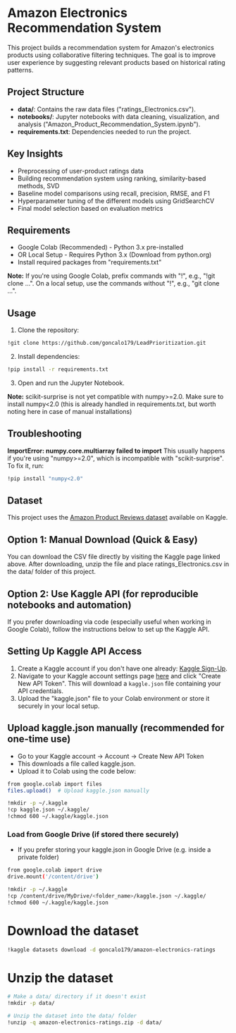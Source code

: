 
# Amazon Electronics Recommendation System

This project builds a recommendation system for Amazon's electronics products using collaborative filtering techniques.
The goal is to improve user experience by suggesting relevant products based on historical rating patterns.

## Project Structure
- **data/**: Contains the raw data files ("ratings_Electronics.csv").
- **notebooks/**: Jupyter notebooks with data cleaning, visualization, and analysis ("Amazon_Product_Recommendation_System.ipynb").
- **requirements.txt**: Dependencies needed to run the project.

## Key Insights
- Preprocessing of user-product ratings data
- Building recommendation system using ranking, similarity-based methods, SVD
- Baseline model comparisons using recall, precision, RMSE, and F1
- Hyperparameter tuning of the different models using GridSearchCV
- Final model selection based on evaluation metrics

## Requirements
- Google Colab (Recommended) - Python 3.x pre-installed
- OR Local Setup - Requires Python 3.x (Download from python.org)
- Install required packages from "requirements.txt"

**Note:** If you're using Google Colab, prefix commands with "!", e.g., "!git clone ...". On a local setup, use the commands without "!", e.g., "git clone ...".


## Usage
1. Clone the repository:
 
```bash
!git clone https://github.com/goncalo179/LeadPrioritization.git
```

2. Install dependencies:
    
```bash
!pip install -r requirements.txt
```

3. Open and run the Jupyter Notebook.

**Note:** scikit-surprise is not yet compatible with numpy>=2.0.
Make sure to install numpy<2.0 (this is already handled in requirements.txt, but worth noting here in case of manual installations)

## Troubleshooting

**ImportError: numpy.core.multiarray failed to import**
This usually happens if you're using "numpy>=2.0", which is incompatible with "scikit-surprise". To fix it, run:

```bash
!pip install "numpy<2.0"
```


## Dataset
This project uses the [Amazon Product Reviews dataset](https://www.kaggle.com/datasets/goncalo179/amazon-electronics-ratings) available on Kaggle.

## Option 1: Manual Download (Quick & Easy)
You can download the CSV file directly by visiting the Kaggle page linked above.
After downloading, unzip the file and place ratings_Electronics.csv in the data/ folder of this project.

## Option 2: Use Kaggle API (for reproducible notebooks and automation)
If you prefer downloading via code (especially useful when working in Google Colab), follow the instructions below to set up the Kaggle API.


## Setting Up Kaggle API Access

1. Create a Kaggle account if you don't have one already: [Kaggle Sign-Up](https://www.kaggle.com/account).
2. Navigate to your Kaggle account settings page [here](https://www.kaggle.com/account) and click "Create New API Token". This will download a `kaggle.json` file containing your API credentials.
3. Upload the "kaggle.json" file to your Colab environment or store it securely in your local setup.


## Upload kaggle.json manually (recommended for one-time use)

- Go to your Kaggle account → Account → Create New API Token
- This downloads a file called kaggle.json.
- Upload it to Colab using the code below:

```bash
from google.colab import files
files.upload()  # Upload kaggle.json manually

!mkdir -p ~/.kaggle
!cp kaggle.json ~/.kaggle/
!chmod 600 ~/.kaggle/kaggle.json
```

### Load from Google Drive (if stored there securely)

- If you prefer storing your kaggle.json in Google Drive (e.g. inside a private folder)

```bash
from google.colab import drive
drive.mount('/content/drive')

!mkdir -p ~/.kaggle
!cp /content/drive/MyDrive/<folder_name>/kaggle.json ~/.kaggle/
!chmod 600 ~/.kaggle/kaggle.json
```

# Download the dataset

```bash
!kaggle datasets download -d goncalo179/amazon-electronics-ratings
```

# Unzip the dataset

```bash
# Make a data/ directory if it doesn't exist
!mkdir -p data/

# Unzip the dataset into the data/ folder
!unzip -q amazon-electronics-ratings.zip -d data/
```
